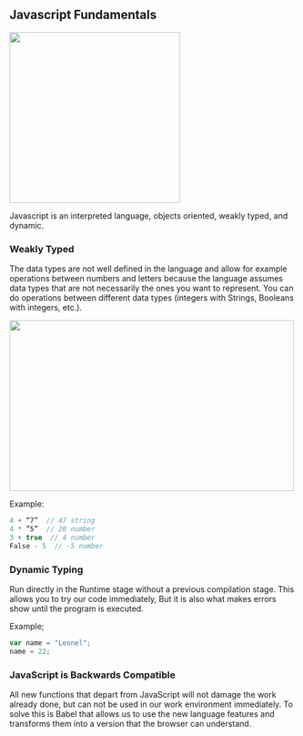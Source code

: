 ## Javascript Fundamentals
<img src="https://upload.wikimedia.org/wikipedia/commons/thumb/9/99/Unofficial_JavaScript_logo_2.svg/480px-Unofficial_JavaScript_logo_2.svg.png" width="300px" height="300px">

Javascript is an interpreted language, objects oriented, weakly typed, and dynamic.

### Weakly Typed

The data types are not well defined in the language and allow for example operations between numbers and letters because the language assumes data types that are not necessarily the ones you want to represent.
You can do operations between different data types (integers with Strings, Booleans with integers, etc.).

<img src="https://blogs.agilefaqs.com/wp-content/uploads/2009/09/strongweakstaticdynamic_type.png" width="500px" height="300px">

Example:

```javascript
4 + “7”  // 47 string
4 * ”5”  // 20 number
3 + true  // 4 number
False - 5  // -5 number
```

### Dynamic Typing

Run directly in the Runtime stage without a previous compilation stage. This allows you to try our code immediately, But it is also what makes errors show until the program is executed.

Example;

```javascript
var name = "Leonel";
name = 22;
```

### JavaScript is Backwards Compatible

All new functions that depart from JavaScript will not damage the work already done, but can not be used in our work environment immediately. To solve this is Babel that allows us to use the new language features and transforms them into a version that the browser can understand.
